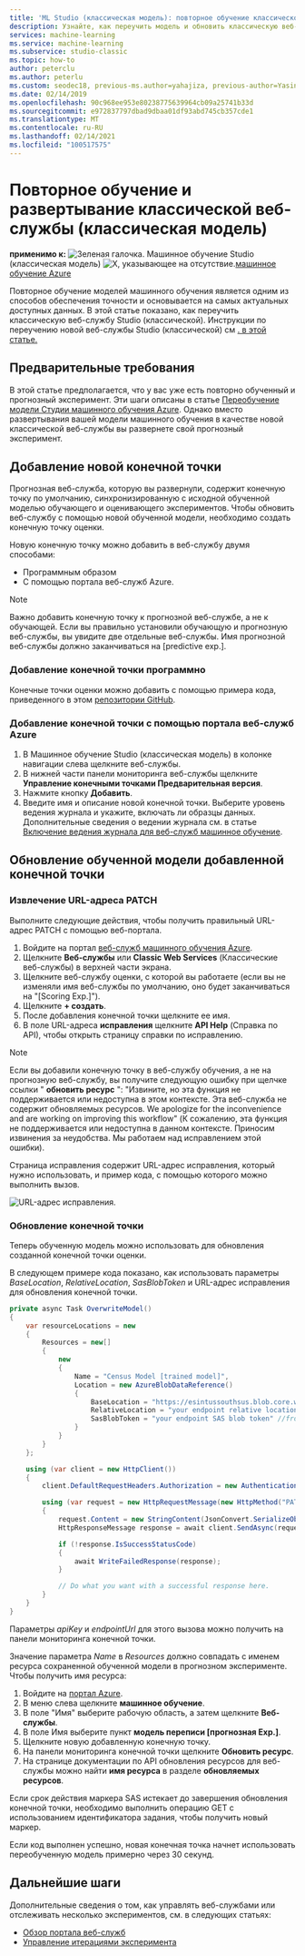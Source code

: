 ```yaml
---
title: 'ML Studio (классическая модель): повторное обучение классической веб-службы в Azure'
description: Узнайте, как переучить модель и обновить классическую веб-службу для использования недавно обученной модели в Машинное обучение Azure Studio (классическая модель).
services: machine-learning
ms.service: machine-learning
ms.subservice: studio-classic
ms.topic: how-to
author: peterclu
ms.author: peterlu
ms.custom: seodec18, previous-ms.author=yahajiza, previous-author=YasinMSFT, devx-track-csharp
ms.date: 02/14/2019
ms.openlocfilehash: 90c968ee953e80238775639964cb09a25741b33d
ms.sourcegitcommit: e972837797dbad9dbaa01df93abd745cb357cde1
ms.translationtype: MT
ms.contentlocale: ru-RU
ms.lasthandoff: 02/14/2021
ms.locfileid: "100517575"
---
```

# <a name="retrain-and-deploy-a-classic-studio-classic-web-service"></a>Повторное обучение и развертывание классической веб-службы (классическая модель)

**применимо к:** ![ Зеленая галочка. ](../../../includes/media/aml-applies-to-skus/yes.png) Машинное обучение Studio (классическая модель) ![ X, указывающее на отсутствие.](../../../includes/media/aml-applies-to-skus/no.png)[машинное обучение Azure](../overview-what-is-machine-learning-studio.md#ml-studio-classic-vs-azure-machine-learning-studio)  


Повторное обучение моделей машинного обучения является одним из способов обеспечения точности и основывается на самых актуальных доступных данных. В этой статье показано, как переучить классическую веб-службу Studio (классической). Инструкции по переучению новой веб-службы Studio (классической) см [. в этой статье.](retrain-machine-learning-model.md)

## <a name="prerequisites"></a>Предварительные требования

В этой статье предполагается, что у вас уже есть повторно обученный и прогнозный эксперимент. Эти шаги описаны в статье [Переобучение модели Студии машинного обучения Azure](./retrain-machine-learning-model.md). Однако вместо развертывания вашей модели машинного обучения в качестве новой классической веб-службы вы развернете свой прогнозный эксперимент.
     
## <a name="add-a-new-endpoint"></a>Добавление новой конечной точки

Прогнозная веб-служба, которую вы развернули, содержит конечную точку по умолчанию, синхронизированную с исходной обученной моделью обучающего и оценивающего экспериментов. Чтобы обновить веб-службу с помощью новой обученной модели, необходимо создать конечную точку оценки.

Новую конечную точку можно добавить в веб-службу двумя способами:

* Программным образом
* С помощью портала веб-служб Azure.

> [!NOTE]
> Важно добавить конечную точку к прогнозной веб-службе, а не к обучающей. Если вы правильно установили обучающую и прогнозную веб-службы, вы увидите две отдельные веб-службы. Имя прогнозной веб-службы должно заканчиваться на [predictive exp.].
>

### <a name="programmatically-add-an-endpoint"></a>Добавление конечной точки программно

Конечные точки оценки можно добавить с помощью примера кода, приведенного в этом [репозитории GitHub](https://github.com/hning86/azuremlps#add-amlwebserviceendpoint).

### <a name="use-the-azure-web-services-portal-to-add-an-endpoint"></a>Добавление конечной точки с помощью портала веб-служб Azure

1. В Машинное обучение Studio (классическая модель) в колонке навигации слева щелкните веб-службы.
1. В нижней части панели мониторинга веб-службы щелкните **Управление конечными точками Предварительная версия**.
1. Нажмите кнопку **Добавить**.
1. Введите имя и описание новой конечной точки. Выберите уровень ведения журнала и укажите, включать ли образцы данных. Дополнительные сведения о ведении журнала см. в статье [Включение ведения журнала для веб-служб машинное обучение](web-services-logging.md).

## <a name="update-the-added-endpoints-trained-model"></a>Обновление обученной модели добавленной конечной точки

### <a name="retrieve-patch-url"></a>Извлечение URL-адреса PATCH

Выполните следующие действия, чтобы получить правильный URL-адрес PATCH с помощью веб-портала.

1. Войдите на портал [веб-служб машинного обучения Azure](https://services.azureml.net/).
1. Щелкните **Веб-службы** или **Classic Web Services** (Классические веб-службы) в верхней части экрана.
1. Щелкните веб-службу оценки, с которой вы работаете (если вы не изменяли имя веб-службы по умолчанию, оно будет заканчиваться на "[Scoring Exp.]").
1. Щелкните **+ создать**.
1. После добавления конечной точки щелкните ее имя.
1. В поле URL-адреса **исправления** щелкните **API Help** (Справка по API), чтобы открыть страницу справки по исправлению.

> [!NOTE]
> Если вы добавили конечную точку в веб-службу обучения, а не на прогнозную веб-службу, вы получите следующую ошибку при щелчке ссылки " **обновить ресурс** ": "Извините, но эта функция не поддерживается или недоступна в этом контексте. Эта веб-служба не содержит обновляемых ресурсов. We apologize for the inconvenience and are working on improving this workflow" (К сожалению, эта функция не поддерживается или недоступна в данном контексте. Приносим извинения за неудобства. Мы работаем над исправлением этой ошибки).
>

Страница исправления содержит URL-адрес исправления, который нужно использовать, и пример кода, с помощью которого можно выполнить вызов.

![URL-адрес исправления.](./media/retrain-classic/ml-help-page-patch-url.png)

### <a name="update-the-endpoint"></a>Обновление конечной точки

Теперь обученную модель можно использовать для обновления созданной конечной точки оценки.

В следующем примере кода показано, как использовать параметры *BaseLocation*, *RelativeLocation*, *SasBlobToken* и URL-адрес исправления для обновления конечной точки.

```csharp
private async Task OverwriteModel()
{
    var resourceLocations = new
    {
        Resources = new[]
        {
            new
            {
                Name = "Census Model [trained model]",
                Location = new AzureBlobDataReference()
                {
                    BaseLocation = "https://esintussouthsus.blob.core.windows.net/",
                    RelativeLocation = "your endpoint relative location", //from the output, for example: "experimentoutput/8946abfd-79d6-4438-89a9-3e5d109183/8946abfd-79d6-4438-89a9-3e5d109183.ilearner"
                    SasBlobToken = "your endpoint SAS blob token" //from the output, for example: "?sv=2013-08-15&sr=c&sig=37lTTfngRwxCcf94%3D&st=2015-01-30T22%3A53%3A06Z&se=2015-01-31T22%3A58%3A06Z&sp=rl"
                }
            }
        }
    };

    using (var client = new HttpClient())
    {
        client.DefaultRequestHeaders.Authorization = new AuthenticationHeaderValue("Bearer", apiKey);

        using (var request = new HttpRequestMessage(new HttpMethod("PATCH"), endpointUrl))
        {
            request.Content = new StringContent(JsonConvert.SerializeObject(resourceLocations), System.Text.Encoding.UTF8, "application/json");
            HttpResponseMessage response = await client.SendAsync(request);

            if (!response.IsSuccessStatusCode)
            {
                await WriteFailedResponse(response);
            }

            // Do what you want with a successful response here.
        }
    }
}
```

Параметры *apiKey* и *endpointUrl* для этого вызова можно получить на панели мониторинга конечной точки.

Значение параметра *Name* в *Resources* должно совпадать с именем ресурса сохраненной обученной модели в прогнозном эксперименте. Чтобы получить имя ресурса:

1. Войдите на [портал Azure](https://portal.azure.com).
1. В меню слева щелкните **машинное обучение**.
1. В поле "Имя" выберите рабочую область, а затем щелкните **Веб-службы**.
1. В поле Имя выберите пункт **модель переписи [прогнозная Exp.]**.
1. Щелкните новую добавленную конечную точку.
1. На панели мониторинга конечной точки щелкните **Обновить ресурс**.
1. На странице документации по API обновления ресурсов для веб-службы можно найти **имя ресурса** в разделе **обновляемых ресурсов**.

Если срок действия маркера SAS истекает до завершения обновления конечной точки, необходимо выполнить операцию GET с использованием идентификатора задания, чтобы получить новый маркер.

Если код выполнен успешно, новая конечная точка начнет использовать переобученную модель примерно через 30 секунд.

## <a name="next-steps"></a>Дальнейшие шаги

Дополнительные сведения о том, как управлять веб-службами или отслеживать несколько экспериментов, см. в следующих статьях:

* [Обзор портала веб-служб](manage-new-webservice.md)
* [Управление итерациями эксперимента](manage-experiment-iterations.md)